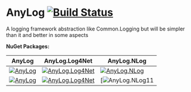 AnyLog  [![Build Status](https://travis-ci.org/kerryjiang/AnyLog.svg?branch=master)](https://travis-ci.org/kerryjiang/AnyLog)
======

A logging framework abstraction like Common.Logging but will be simpler than it and better in some aspects

**NuGet Packages:**

|        AnyLog     |   AnyLog.Log4Net   |    AnyLog.NLog      |
|-------------------|--------------------|---------------------|
| [![AnyLog][1]][2] | [![AnyLog.Log4Net][3]][4]  | [![AnyLog.NLog][5]][6]   |
| [![AnyLog][7]][8] | [![AnyLog.Log4Net][9]][10] | [![AnyLog.NLog[11]][12] |

[1]: https://img.shields.io/nuget/v/AnyLog.svg?style=flat
[2]: https://www.nuget.org/packages/AnyLog
[3]: https://img.shields.io/nuget/v/AnyLog.Log4Net.svg?style=flat
[4]: https://www.nuget.org/packages/AnyLog.Log4Net
[5]: https://img.shields.io/nuget/v/AnyLog.NLog.svg?style=flat
[6]: https://www.nuget.org/packages/AnyLog.NLog
[7]: https://img.shields.io/nuget/dt/AnyLog.svg?style=flat
[8]: https://www.nuget.org/packages/AnyLog
[9]: https://img.shields.io/nuget/dt/AnyLog.Log4Net.svg?style=flat
[10]: https://www.nuget.org/packages/AnyLog.Log4Net
[11]: https://img.shields.io/nuget/dt/AnyLog.NLog.svg?style=flat
[12]: https://www.nuget.org/packages/AnyLog.NLog
